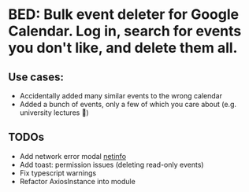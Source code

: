 # BED: Bulk event deleter for Google Calendar. Log in, search for events you don't like, and delete them all. 

## Use cases:
- Accidentally added many similar events to the wrong calendar
- Added a bunch of events, only a few of which you care about (e.g. university lectures :poop:)

## TODOs
- Add network error modal [netinfo](https://github.com/react-native-community/react-native-netinfo)
- Add toast: permission issues (deleting read-only events)
- Fix typescript warnings
- Refactor AxiosInstance into module

